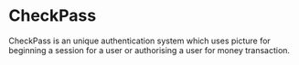 CheckPass
=========

CheckPass is an unique authentication system which uses picture for beginning a session for a user or authorising a user for money transaction.
